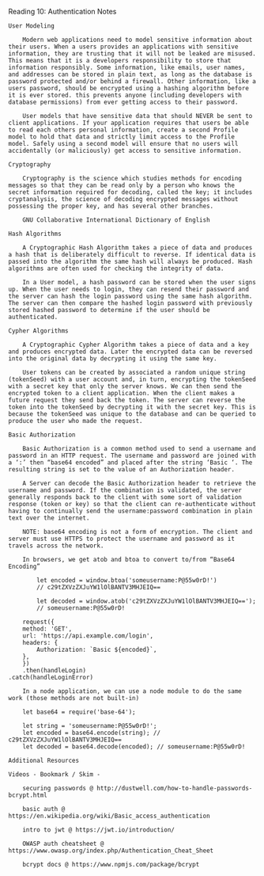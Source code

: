 Reading 10: Authentication Notes

    User Modeling

        Modern web applications need to model sensitive information about their users. When a users provides an applications with sensitive information, they are trusting that it will not be leaked are misused. This means that it is a developers responsibility to store that information responsibly. Some information, like emails, user names, and addresses can be stored in plain text, as long as the database is password protected and/or behind a firewall. Other information, like a users password, should be encrypted using a hashing algorithm before it is ever stored. this prevents anyone (including developers with database permissions) from ever getting access to their password.

        User models that have sensitive data that should NEVER be sent to client applications. If your application requires that users be able to read each others personal information, create a second Profile model to hold that data and strictly limit access to the Profile model. Safely using a second model will ensure that no users will accidentally (or maliciously) get access to sensitive information.

    Cryptography

        Cryptography is the science which studies methods for encoding messages so that they can be read only by a person who knows the secret information required for decoding, called the key; it includes cryptanalysis, the science of decoding encrypted messages without possessing the proper key, and has several other branches.

        GNU Collaborative International Dictionary of English

    Hash Algorithms

        A Cryptographic Hash Algorithm takes a piece of data and produces a hash that is deliberately difficult to reverse. If identical data is passed into the algorithm the same hash will always be produced. Hash algorithms are often used for checking the integrity of data.

        In a User model, a hash password can be stored when the user signs up. When the user needs to login, they can resend their password and the server can hash the login password using the same hash algorithm. The server can then compare the hashed login password with previously stored hashed password to determine if the user should be authenticated.

    Cypher Algorithms

        A Cryptographic Cypher Algorithm takes a piece of data and a key and produces encrypted data. Later the encrypted data can be reversed into the original data by decrypting it using the same key.

        User tokens can be created by associated a random unique string (tokenSeed) with a user account and, in turn, encrypting the tokenSeed with a secret key that only the server knows. We can then send the encrypted token to a client application. When the client makes a future request they send back the token. The server can reverse the token into the tokenSeed by decrypting it with the secret key. This is because the tokenSeed was unique to the database and can be queried to produce the user who made the request.

    Basic Authorization

        Basic Authorization is a common method used to send a username and password in an HTTP request. The username and password are joined with a ‘:’ then “base64 encoded” and placed after the string ‘Basic ‘. The resulting string is set to the value of an Authorization header.

        A Server can decode the Basic Authorization header to retrieve the username and password. If the combination is validated, the server generally responds back to the client with some sort of validation response (token or key) so that the client can re-authenticate without having to continually send the username:password combination in plain text over the internet.

        NOTE: base64 encoding is not a form of encryption. The client and server must use HTTPS to protect the username and password as it travels across the network.

        In browsers, we get atob and btoa to convert to/from “Base64 Encoding”

            let encoded = window.btoa('someusername:P@55w0rD!')
            // c29tZXVzZXJuYW1lOlBANTV3MHJEIQ==

            let decoded = window.atob('c29tZXVzZXJuYW1lOlBANTV3MHJEIQ==');
            // someusername:P@55w0rD!

        request({
        method: 'GET',
        url: 'https://api.example.com/login',
        headers: {
            Authorization: `Basic ${encoded}`,
        },
        })
        .then(handleLogin)
    .catch(handleLoginError)

        In a node application, we can use a node module to do the same work (those methods are not built-in)

        let base64 = require('base-64');

        let string = 'someusername:P@55w0rD!';
        let encoded = base64.encode(string); // c29tZXVzZXJuYW1lOlBANTV3MHJEIQ==
        let decoded = base64.decode(encoded); // someusername:P@55w0rD!
    
    Additional Resources

    Videos - Bookmark / Skim -

        securing passwords @ http://dustwell.com/how-to-handle-passwords-bcrypt.html

        basic auth @ https://en.wikipedia.org/wiki/Basic_access_authentication

        intro to jwt @ https://jwt.io/introduction/

        OWASP auth cheatsheet @ https://www.owasp.org/index.php/Authentication_Cheat_Sheet

        bcrypt docs @ https://www.npmjs.com/package/bcrypt
